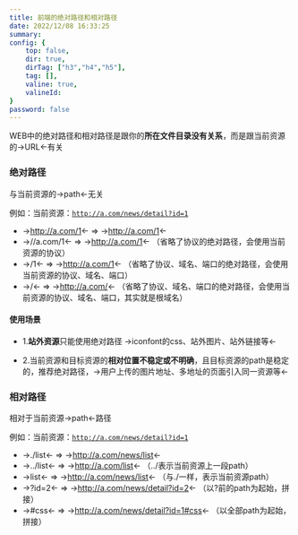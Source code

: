 ```yaml
---
title: 前端的绝对路径和相对路径
date: 2022/12/08 16:33:25
summary: 
config: {
    top: false,
    dir: true,
    dirTag: ["h3","h4","h5"],
    tag: [],
    valine: true,
    valineId: 
}
password: false
---
```


WEB中的绝对路径和相对路径是跟你的**所在文件目录没有关系**，而是跟当前资源的->URL<-有关

### 绝对路径

与当前资源的->path<-无关

例如：当前资源：<code>http://a.com/news/detail?id=1</code>

+ ->http://a.com/1<-  =>  ->http://a.com/1<-
+ ->//a.com/1<- => ->http://a.com/1<- （省略了协议的绝对路径，会使用当前资源的协议）
+ ->/1<- => ->http://a.com/1<- （省略了协议、域名、端口的绝对路径，会使用当前资源的协议、域名、端口）
+ ->/<- => ->http://a.com/<- （省略了协议、域名、端口的绝对路径，会使用当前资源的协议、域名、端口，其实就是根域名）

#### 使用场景

+ 1.**站外资源**只能使用绝对路径
    ->iconfont的css、站外图片、站外链接等<-

+ 2.当前资源和目标资源的**相对位置不稳定或不明确**，且目标资源的path是稳定的，推荐绝对路径，->用户上传的图片地址、多地址的页面引入同一资源等<-

### 相对路径

相对于当前资源->path<-路径

例如：当前资源：<code>http://a.com/news/detail?id=1</code>

+ ->./list<-  =>  ->http://a.com/news/list<-
+ ->../list<- => ->http://a.com/list<- （../表示当前资源上一段path）
+ ->list<- => ->http://a.com/news/list<- （与./一样，表示当前资源path）
+ ->?id=2<- => ->http://a.com/news/detail?id=2<- （以?前的path为起始，拼接）
+ ->#css<- => ->http://a.com/news/detail?id=1#css<- （以全部path为起始，拼接）